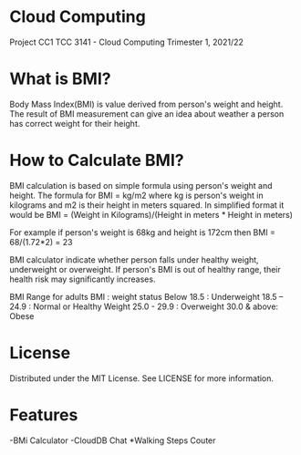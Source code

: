 # Cloud Computing
Project CC1
TCC 3141 - Cloud Computing 
Trimester 1, 2021/22 



# What is BMI? 
Body Mass Index(BMI) is value derived from person's weight and height. The result of BMI measurement can give an idea about weather a person has correct weight for their height.


# How to Calculate BMI?
BMI calculation is based on simple formula using person's weight and height. The formula for BMI = kg/m2 where kg is person's weight in kilograms and m2 is their height in meters squared. In simplified format it would be BMI = (Weight in Kilograms)/(Height in meters * Height in meters)

For example if person's weight is 68kg and height is 172cm then BMI = 68/(1.72*2) = 23

BMI calculator indicate whether person falls under healthy weight, underweight or overweight. If person's BMI is out of healthy range, their health risk may significantly increases.

BMI Range for adults BMI : weight status Below 18.5 : Underweight 18.5 – 24.9 : Normal or Healthy Weight 25.0 - 29.9 : Overweight 30.0 & above: Obese


# License
Distributed under the MIT License. See LICENSE for more information.


# Features
-BMi Calculator
-CloudDB Chat
*Walking Steps Couter


